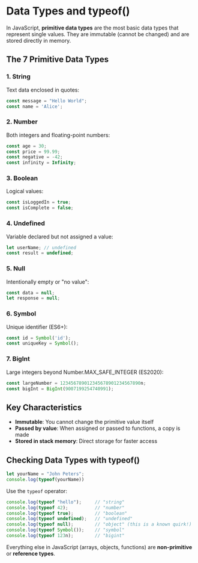 # Data Types and typeof()

In JavaScript, **primitive data types** are the most basic data types that represent single values. They are immutable (cannot be changed) and are stored directly in memory.

## The 7 Primitive Data Types

### 1. String
Text data enclosed in quotes:
```javascript
const message = "Hello World";
const name = 'Alice';
```

### 2. Number
Both integers and floating-point numbers:
```javascript
const age = 30;
const price = 99.99;
const negative = -42;
const infinity = Infinity;
```

### 3. Boolean
Logical values:
```javascript
const isLoggedIn = true;
const isComplete = false;
```

### 4. Undefined
Variable declared but not assigned a value:
```javascript
let userName; // undefined
const result = undefined;
```

### 5. Null
Intentionally empty or "no value":
```javascript
const data = null;
let response = null;
```

### 6. Symbol
Unique identifier (ES6+):
```javascript
const id = Symbol('id');
const uniqueKey = Symbol();
```

### 7. BigInt
Large integers beyond Number.MAX_SAFE_INTEGER (ES2020):
```javascript
const largeNumber = 123456789012345678901234567890n;
const bigInt = BigInt(9007199254740991);
```

## Key Characteristics

- **Immutable**: You cannot change the primitive value itself
- **Passed by value**: When assigned or passed to functions, a copy is made
- **Stored in stack memory**: Direct storage for faster access

## Checking Data Types with typeof()

```javascript
let yourName = "John Peters";
console.log(typeof(yourName))
```

Use the `typeof` operator:
```javascript
console.log(typeof "hello");     // "string"
console.log(typeof 42);          // "number"
console.log(typeof true);        // "boolean"
console.log(typeof undefined);   // "undefined"
console.log(typeof null);        // "object" (this is a known quirk!)
console.log(typeof Symbol());    // "symbol"
console.log(typeof 123n);        // "bigint"
```

Everything else in JavaScript (arrays, objects, functions) are **non-primitive** or **reference types**.


